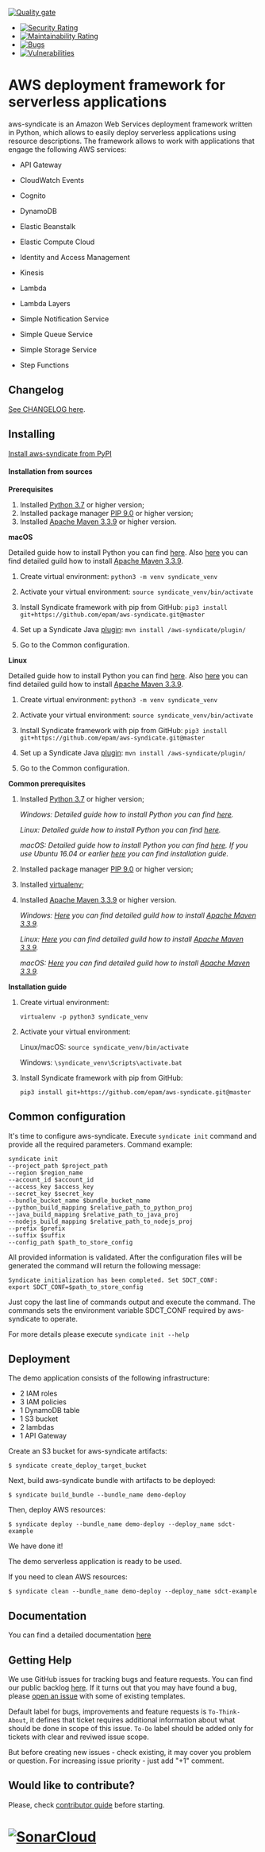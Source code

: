 [![Quality gate](https://sonarcloud.io/api/project_badges/quality_gate?project=aws-syndicate)](https://sonarcloud.io/dashboard?id=aws-syndicate)
* [![Security Rating](https://sonarcloud.io/api/project_badges/measure?project=aws-syndicate&metric=security_rating)](https://sonarcloud.io/dashboard?id=aws-syndicate) 
* [![Maintainability Rating](https://sonarcloud.io/api/project_badges/measure?project=aws-syndicate&metric=sqale_rating)](https://sonarcloud.io/dashboard?id=aws-syndicate) 
* [![Bugs](https://sonarcloud.io/api/project_badges/measure?project=aws-syndicate&metric=bugs)](https://sonarcloud.io/dashboard?id=aws-syndicate) 
* [![Vulnerabilities](https://sonarcloud.io/api/project_badges/measure?project=aws-syndicate&metric=vulnerabilities)](https://sonarcloud.io/dashboard?id=aws-syndicate) 

# AWS deployment framework for serverless applications
aws-syndicate is an Amazon Web Services deployment framework written in Python, which allows to easily deploy serverless applications using resource descriptions. The framework allows to work with applications that engage the following AWS services:

* API Gateway

* CloudWatch Events

* Cognito

* DynamoDB

* Elastic Beanstalk

* Elastic Compute Cloud

* Identity and Access Management

* Kinesis

* Lambda

* Lambda Layers

* Simple Notification Service

* Simple Queue Service

* Simple Storage Service

* Step Functions

## Changelog

[See CHANGELOG here](https://github.com/epam/aws-syndicate/blob/master/CHANGELOG.md "aws-syndicate changelog").

## Installing

[Install aws-syndicate from PyPI](https://pypi.org/project/aws-syndicate/ "aws-syndicate on PyPI")

#### Installation from sources
**Prerequisites**

1) Installed [Python 3.7](https://www.python.org/downloads/ "Python 3.7") or higher version;
2) Installed package manager [PIP 9.0](https://pypi.org/project/pip/ "PIP 9.0") or higher version;
3) Installed [Apache Maven 3.3.9](https://maven.apache.org/download.cgi "Apache Maven 3.3.9") or higher version.

**macOS**

Detailed guide how to install Python you can find [here](https://wsvincent.com/install-python3-mac/ "here").
Also [here](https://www.baeldung.com/install-maven-on-windows-linux-mac "here") you can find detailed guild how to install [Apache Maven 3.3.9](https://maven.apache.org/download.cgi "Apache Maven 3.3.9").

1) Create virtual environment:
  `python3 -m venv syndicate_venv`

2) Activate your virtual environment:
  `source syndicate_venv/bin/activate`

3) Install Syndicate framework with pip from GitHub:
  `pip3 install git+https://github.com/epam/aws-syndicate.git@master`

4) Set up a Syndicate Java [plugin](https://github.com/epam/aws-syndicate/tree/master/plugin "plugin"):
	`mvn install /aws-syndicate/plugin/`

5) Go to the Common configuration.

**Linux**

Detailed guide how to install Python you can find [here](https://docs.python-guide.org/starting/install3/linux/ "here").
Also [here](https://www.baeldung.com/install-maven-on-windows-linux-mac "here") you can find detailed guild how to install [Apache Maven 3.3.9](https://maven.apache.org/download.cgi "Apache Maven 3.3.9").

1) Create virtual environment:
  `python3 -m venv syndicate_venv`

2) Activate your virtual environment:
  `source syndicate_venv/bin/activate`

3) Install Syndicate framework with pip from GitHub:
  `pip3 install git+https://github.com/epam/aws-syndicate.git@master`

4) Set up a Syndicate Java [plugin](https://github.com/epam/aws-syndicate/tree/master/plugin "plugin"):
	`mvn install /aws-syndicate/plugin/`

5) Go to the Common configuration.

**Common prerequisites**

1) Installed [Python 3.7](https://www.python.org/downloads/ "Python 3.7") or higher version;

	_*Windows*: Detailed guide how to install Python you can find [here](https://www.ics.uci.edu/~pattis/common/handouts/pythoneclipsejava/python.html "here")._

	_*Linux*: Detailed guide how to install Python you can find [here](https://docs.python-guide.org/starting/install3/linux/ "here")._

	_*macOS*: Detailed guide how to install Python you can find [here](https://wsvincent.com/install-python3-mac/ "here"). If you use Ubuntu 16.04 or earlier [here](https://www.pytorials.com/install-python36-on-ubuntu/ "here") you can find installation guide._

2) Installed package manager [PIP 9.0](https://pypi.org/project/pip/ "PIP 9.0") or higher version;
3) Installed [virtualenv](https://virtualenv.pypa.io/en/latest/installation/ "virtualenv");
4) Installed [Apache Maven 3.3.9](https://maven.apache.org/download.cgi "Apache Maven 3.3.9") or higher version.

	_*Windows*: [Here](https://docs.wso2.com/display/IS323/Installing+Apache+Maven+on+Windows "Here") you can find detailed guild how to install [Apache Maven 3.3.9](https://maven.apache.org/download.cgi "Apache Maven 3.3.9")._

	_*Linux*: [Here](https://www.baeldung.com/install-maven-on-windows-linux-mac "Here") you can find detailed guild how to install [Apache Maven 3.3.9](https://maven.apache.org/download.cgi "Apache Maven 3.3.9")._

	_*macOS*: [Here](https://www.baeldung.com/install-maven-on-windows-linux-mac "Here") you can find detailed guild how to install [Apache Maven 3.3.9](https://maven.apache.org/download.cgi "Apache Maven 3.3.9")._

**Installation guide**

1) Create virtual environment:

    `virtualenv -p python3 syndicate_venv`

2) Activate your virtual environment:

    Linux/macOS: 
    `source syndicate_venv/bin/activate`
    
    Windows: 
    `\syndicate_venv\Scripts\activate.bat`

3) Install Syndicate framework with pip from GitHub:

    `pip3 install git+https://github.com/epam/aws-syndicate.git@master`

## Common configuration

It's time to configure aws-syndicate.
Execute `syndicate init` command and provide all the required parameters.
Command example: 

    syndicate init 
    --project_path $project_path 
    --region $region_name 
    --account_id $account_id 
    --access_key $access_key 
    --secret_key $secret_key
    --bundle_bucket_name $bundle_bucket_name 
    --python_build_mapping $relative_path_to_python_proj
    --java_build_mapping $relative_path_to_java_proj 
    --nodejs_build_mapping $relative_path_to_nodejs_proj
    --prefix $prefix 
    --suffix $suffix 
    --config_path $path_to_store_config
    
All provided information is validated. 
After the configuration files will be generated the command will return the following message:

    Syndicate initialization has been completed. Set SDCT_CONF:
    export SDCT_CONF=$path_to_store_config
    
Just copy the last line of commands output and execute the command. 
The commands sets the environment variable SDCT_CONF required by aws-syndicate 
to operate.
    
For more details please execute `syndicate init --help`

Deployment
------------
The demo application consists of the following infrastructure:
*  2 IAM roles
* 3 IAM policies
* 1 DynamoDB table
* 1 S3 bucket
* 2 lambdas
* 1 API Gateway

Create an S3 bucket for aws-syndicate artifacts:

    $ syndicate create_deploy_target_bucket

Next, build aws-syndicate bundle with artifacts to be deployed:

    $ syndicate build_bundle --bundle_name demo-deploy

Then, deploy AWS resources:

    $ syndicate deploy --bundle_name demo-deploy --deploy_name sdct-example

We have done it!

The demo serverless application is ready to be used.

If you need to clean AWS resources:

    $ syndicate clean --bundle_name demo-deploy --deploy_name sdct-example

Documentation
------------
You can find a detailed documentation [here](https://github.com/epam/aws-syndicate/blob/master/docs/01_sdct_quick_start.pdf)

Getting Help
------------

We use GitHub issues for tracking bugs and feature requests. You can find our public backlog [here](https://github.com/epam/aws-syndicate/projects/1). If it turns out that you may have found a bug, please [open an issue](https://github.com/epam/aws-syndicate/issues/new/choose) with some of existing templates.

Default label for bugs, improvements and feature requests is `To-Think-About`, it defines that ticket requires additional information about what should be done in scope of this issue. 
`To-Do` label should be added only for tickets with clear and reviwed issue scope.

But before creating new issues - check existing, it may cover you problem or question. For increasing issue priority - just add "+1" comment. 

Would like to contribute?
-------------------------

Please, check [contributor guide](https://github.com/epam/aws-syndicate/blob/master/CONTRIBUTING.md) before starting. 
# [![SonarCloud](https://sonarcloud.io/images/project_badges/sonarcloud-white.svg)](https://sonarcloud.io/dashboard?id=aws-syndicate)
